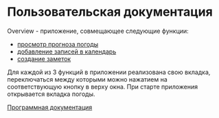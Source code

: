 # Пользовательская документация

Overview - приложение, совмещающее следующие функции:

* [просмотр прогноза погоды](docs/WEATHER.md)
* [добавление записей в календарь](docs/CALENDAR.md)
* [создание заметок](docs/NOTES.md)

Для каждой из 3 функций в приложении реализована свою вкладка, переключаться между которыми можно нажатием на соответствующую кнопку в верху окна. При старте приложения открывается вкладка погоды.

[Программная документация](sphinx/build/html/index.html)